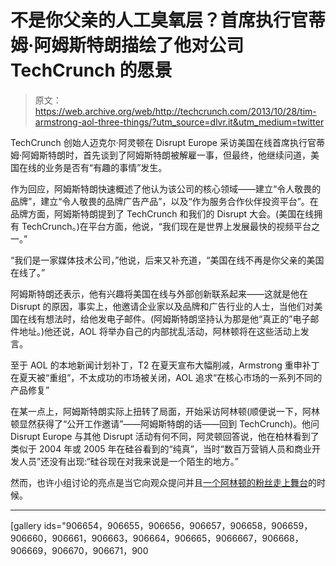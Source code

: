 # 不是你父亲的人工臭氧层？首席执行官蒂姆·阿姆斯特朗描绘了他对公司 TechCrunch 的愿景

> 原文：<https://web.archive.org/web/http://techcrunch.com/2013/10/28/tim-armstrong-aol-three-things/?utm_source=dlvr.it&utm_medium=twitter>

TechCrunch 创始人迈克尔·阿灵顿在 Disrupt Europe 采访美国在线首席执行官蒂姆·阿姆斯特朗时，首先谈到了阿姆斯特朗被解雇一事，但最终，他继续问道，美国在线的业务是否有“有趣的事情”发生。

作为回应，阿姆斯特朗快速概述了他认为该公司的核心领域——建立“令人敬畏的品牌”，建立“令人敬畏的品牌广告产品”，以及“作为服务合作伙伴投资平台”。在品牌方面，阿姆斯特朗提到了 TechCrunch 和我们的 Disrupt 大会。(美国在线拥有 TechCrunch。)在平台方面，他说，“我们现在是世界上发展最快的视频平台之一。”

“我们是一家媒体技术公司，”他说，后来又补充道，“美国在线不再是你父亲的美国在线了。”

阿姆斯特朗还表示，他有兴趣将美国在线与外部创新联系起来——这就是他在 Disrupt 的原因，事实上，他邀请企业家以及品牌和广告行业的人士，当他们对美国在线有想法时，给他发电子邮件。(阿姆斯特朗坚持认为那是他“真正的”电子邮件地址。)他还说，AOL 将举办自己的内部扰乱活动，阿林顿将在这些活动上发言。

至于 AOL 的本地新闻计划补丁，T2 在夏天宣布大幅削减，Armstrong 重申补丁在夏天被“重组”，不太成功的市场被关闭，AOL 追求“在核心市场的一系列不同的产品修复”

在某一点上，阿姆斯特朗实际上扭转了局面，开始采访阿林顿(顺便说一下，阿林顿显然获得了“公开工作邀请”——阿姆斯特朗的话——回到 TechCrunch)。他问 Disrupt Europe 与其他 Disrupt 活动有何不同，阿灵顿回答说，他在柏林看到了类似于 2004 年或 2005 年在硅谷看到的“纯真”，当时“数百万营销人员和商业开发人员”还没有出现:“硅谷现在对我来说是一个陌生的地方。”

然而，也许小组讨论的亮点是当它向观众提问并且[一个阿林顿的粉丝走上舞台](https://web.archive.org/web/20230129090453/https://techcrunch.com/2013/10/28/arrington-fan-at-disrupt-europe/)的时候。

* * *

[gallery ids="906654，906655，906656，906657，906658，906659，906660，906661，906663，906664，906665，9066667，906668，906669，906670，906671，900
